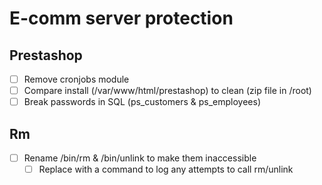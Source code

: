 # E-comm server protection

## Prestashop

- [ ] Remove cronjobs module
- [ ] Compare install (/var/www/html/prestashop) to clean (zip file in /root)
- [ ] Break passwords in SQL (ps_customers & ps_employees)

## Rm

- [ ] Rename /bin/rm & /bin/unlink to make them inaccessible
  - [ ] Replace with a command to log any attempts to call rm/unlink

